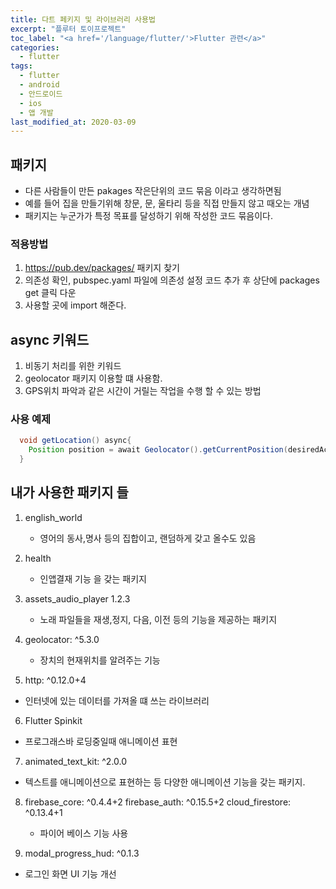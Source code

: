 ```yaml
---
title: 다트 페키지 및 라이브러리 사용법
excerpt: "플루터 토이프로젝트"
toc_label: "<a href='/language/flutter/'>Flutter 관련</a>"
categories:
  - flutter
tags:
  - flutter
  - android
  - 안드로이드
  - ios
  - 앱 개발
last_modified_at: 2020-03-09
---
```



## 패키지
- 다른 사람들이 만든 pakages 작은단위의 코드 묶음 이라고 생각하면됨
- 예를 들어 집을 만들기위해 창문, 문, 울타리 등을 직접 만들지 않고 때오는 개념
- 패키지는 누군가가 특정 목표를 달성하기 위해 작성한 코드 묶음이다.

### 적용방법
1. <https://pub.dev/packages/> 패키지 찾기
2. 의존성 확인, pubspec.yaml 파일에 의존성 설정 코드 추가 후 상단에 packages get 클릭 다운
3. 사용할 곳에 import 해준다.


## async 키워드
1. 비동기 처리를 위한 키워드 
2. geolocator 패키지 이용할 떄 사용함.
3. GPS위치 파악과 같은 시간이 거릴는 작업을 수행 할 수 있는 방법


### 사용 예제
~~~java
  void getLocation() async{
    Position position = await Geolocator().getCurrentPosition(desiredAccuracy: LocationAccuracy.high);
  }

~~~



## 내가 사용한 패키지 들
1. english_world
    - 영어의 동사,명사 등의 집합이고, 랜덤하게 갖고 올수도 있음

2. health
    - 인앱결재 기능 을 갖는 패키지

3. assets_audio_player 1.2.3
    - 노래 파일들을 재생,정지, 다음, 이전 등의 기능을 제공하는 패키지

4. geolocator: ^5.3.0
    - 장치의 현재위치를 알려주는 기능

5. http: ^0.12.0+4
  - 인터넷에 있는 데이터를 가져올 떄 쓰는 라이브러리

6. Flutter Spinkit
  - 프로그래스바 로딩중일때 애니메이션 표현

7. animated_text_kit: ^2.0.0
  - 텍스트를 애니메이션으로 표현하는 등 다양한 애니메이션 기능을 갖는 패키지.

8. firebase_core: ^0.4.4+2
   firebase_auth: ^0.15.5+2
   cloud_firestore: ^0.13.4+1

   - 파이어 베이스 기능 사용
   
9. modal_progress_hud: ^0.1.3
  - 로그인 화면 UI 기능 개선 
